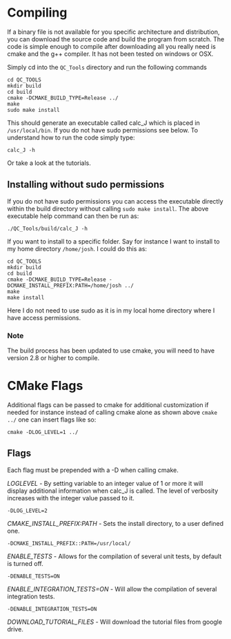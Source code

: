 # Compiling

If a binary file is not available for you specific architecture and distribution, you can download the source code and build the program from scratch. The code is simple enough to compile after downloading all you really need is cmake and the g++ compiler. It has not been tested on windows or OSX.  

Simply cd into the `QC_Tools` directory and run the following commands

    cd QC_TOOLS
    mkdir build
    cd build
    cmake -DCMAKE_BUILD_TYPE=Release ../
    make
    sudo make install

This should generate an executable called calc_J which is placed in `/usr/local/bin`. If you do not have sudo permissions see below. To understand how to run the code simply type:

    calc_J -h

Or take a look at the tutorials. 

## Installing without sudo permissions

If you do not have sudo permissions you can access the executable directly within the build directory without calling `sudo make install`. The above executable help command can then be run as:  

    ./QC_Tools/build/calc_J -h

If you want to install to a specific folder. Say for instance I want to install to my home directory `/home/josh`. I could do this as:

    cd QC_TOOLS
    mkdir build
    cd build
    cmake -DCMAKE_BUILD_TYPE=Release -DCMAKE_INSTALL_PREFIX:PATH=/home/josh ../
    make
    make install

Here I do not need to use sudo as it is in my local home directory where I have access permissions. 

### Note

The build process has been updated to use cmake, you will need to have version 2.8 or higher to compile.

# CMake Flags

Additional flags can be passed to cmake for additional customization if needed for instance instead of calling cmake alone as shown above `cmake ../` one can insert flags like so:

    cmake -DLOG_LEVEL=1 ../

## Flags

Each flag must be prepended with a -D when calling cmake. 

*LOGLEVEL* - By setting variable to an integer value of 1 or more it will display additional information when calc_J is called. The level of verbosity increases with the integer value passed to it. 

    -DLOG_LEVEL=2

*CMAKE_INSTALL_PREFIX:PATH* - Sets the install directory, to a user defined one. 

    -DCMAKE_INSTALL_PREFIX::PATH=/usr/local/

*ENABLE_TESTS* - Allows for the compilation of several unit tests, by default is turned off. 

    -DENABLE_TESTS=ON

*ENABLE_INTEGRATION_TESTS=ON* - Will allow the compilation of several integration tests.

    -DENABLE_INTEGRATION_TESTS=ON

*DOWNLOAD_TUTORIAL_FILES* - Will download the tutorial files from google drive. 
